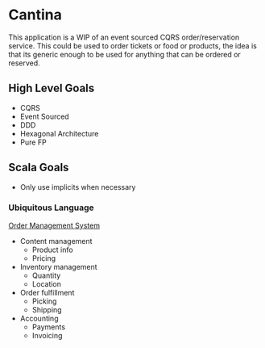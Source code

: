 # Cantina

This application is a WIP of an event sourced CQRS order/reservation service. This could be used to 
order tickets or food or products, the idea is that its generic enough to be used for anything that can 
be ordered or reserved.

## High Level Goals
 - CQRS
 - Event Sourced
 - DDD
 - Hexagonal Architecture
 - Pure FP
 
## Scala Goals
 - Only use implicits when necessary
 
### Ubiquitous Language

[Order Management System](https://en.wikipedia.org/wiki/Order_management_system)

 - Content management
   - Product info
   - Pricing
 - Inventory management
   - Quantity
   - Location
 - Order fulfillment
   - Picking
   - Shipping
 - Accounting
   - Payments
   - Invoicing
  